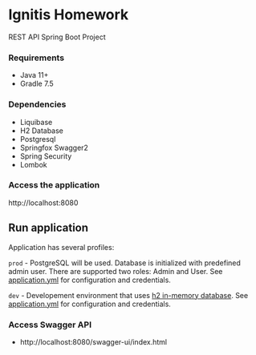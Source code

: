# Ignitis Homework
REST API Spring Boot Project

### Requirements
* Java 11+
* Gradle 7.5

### Dependencies
* Liquibase
* H2 Database
* Postgresql
* Springfox Swagger2
* Spring Security
* Lombok

### Access the application
http://localhost:8080

## Run application
Application has several profiles:

`prod` - PostgreSQL will be used. Database is initialized with predefined admin user. There are supported two roles: Admin and User. See [application.yml](https://github.com/kristupasjovaisa/Ignitis.Homework/blob/dev/Homework/src/main/resources/application.yml) for configuration and credentials.

`dev` - Developement environment that uses [h2 in-memory database](http://localhost:8080/h2-console). See [application.yml](https://github.com/kristupasjovaisa/Ignitis.Homework/blob/dev/Homework/src/main/resources/application.yml) for configuration and credentials.

### Access Swagger API
* http://localhost:8080/swagger-ui/index.html